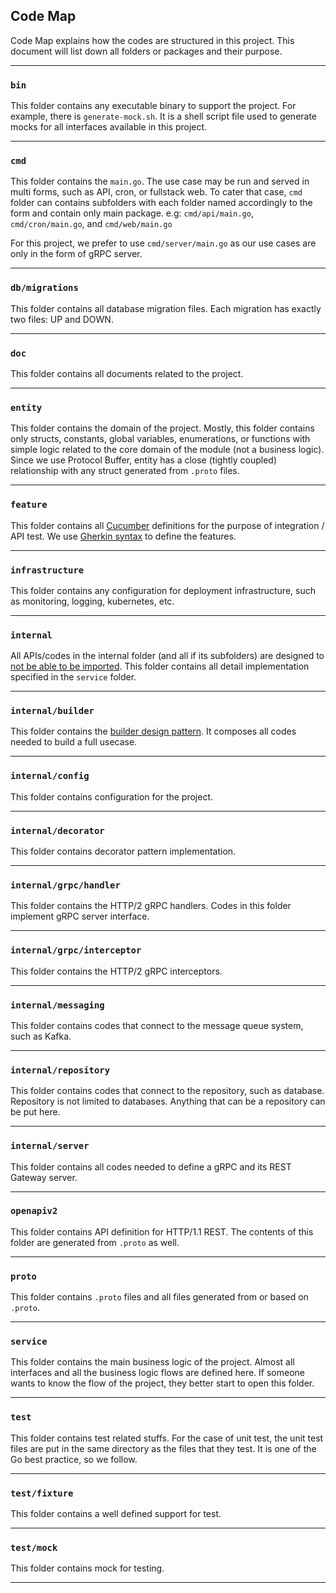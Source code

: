 ## Code Map

Code Map explains how the codes are structured in this project. This document will list down all folders or packages and their purpose.

---

### `bin`

This folder contains any executable binary to support the project.
For example, there is `generate-mock.sh`. It is a shell script file used to generate mocks for all interfaces available in this project.

---

### `cmd`

This folder contains the `main.go`.
The use case may be run and served in multi forms, such as API, cron, or fullstack web.
To cater that case, `cmd` folder can contains subfolders with each folder named accordingly to the form and contain only main package.
e.g: `cmd/api/main.go`, `cmd/cron/main.go`, and `cmd/web/main.go`

For this project, we prefer to use `cmd/server/main.go` as our use cases are only in the form of gRPC server.

---

### `db/migrations`

This folder contains all database migration files. Each migration has exactly two files: UP and DOWN.

---

### `doc`

This folder contains all documents related to the project.

---

### `entity`

This folder contains the domain of the project.
Mostly, this folder contains only structs, constants, global variables, enumerations, or functions with simple logic related to the core domain of the module (not a business logic).
Since we use Protocol Buffer, entity has a close (tightly coupled) relationship with any struct generated from `.proto` files.

---

### `feature`

This folder contains all [Cucumber](https://cucumber.io/docs/guides/) definitions for the purpose of integration / API test.
We use [Gherkin syntax](https://cucumber.io/docs/gherkin/) to define the features.

---

### `infrastructure`

This folder contains any configuration for deployment infrastructure, such as monitoring, logging, kubernetes, etc.

---

### `internal`

All APIs/codes in the internal folder (and all if its subfolders) are designed to [not be able to be imported](https://golang.org/doc/go1.4#internalpackages).
This folder contains all detail implementation specified in the `service` folder.

---

### `internal/builder`

This folder contains the [builder design pattern](https://sourcemaking.com/design_patterns/builder).
It composes all codes needed to build a full usecase.

---

### `internal/config`

This folder contains configuration for the project.

---

### `internal/decorator`

This folder contains decorator pattern implementation.

---

### `internal/grpc/handler`

This folder contains the HTTP/2 gRPC handlers.
Codes in this folder implement gRPC server interface.

---

### `internal/grpc/interceptor`

This folder contains the HTTP/2 gRPC interceptors.

---

### `internal/messaging`

This folder contains codes that connect to the message queue system, such as Kafka.

---

### `internal/repository`

This folder contains codes that connect to the repository, such as database.
Repository is not limited to databases. Anything that can be a repository can be put here.

---

### `internal/server`

This folder contains all codes needed to define a gRPC and its REST Gateway server.

---

### `openapiv2`

This folder contains API definition for HTTP/1.1 REST.
The contents of this folder are generated from `.proto` as well.

---

### `proto`

This folder contains `.proto` files and all files generated from or based on `.proto`.

---

### `service`

This folder contains the main business logic of the project. Almost all interfaces and all the business logic flows are defined here.
If someone wants to know the flow of the project, they better start to open this folder.

---

### `test`

This folder contains test related stuffs.
For the case of unit test, the unit test files are put in the same directory as the files that they test. It is one of the Go best practice, so we follow.

---

### `test/fixture`

This folder contains a well defined support for test.

---

### `test/mock`

This folder contains mock for testing.

---